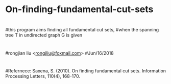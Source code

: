 # On-finding-fundamental-cut-sets
# 
#this program aims finding all fundamental cut sets, 
#when the spanning tree T in undirected graph G is given  
# 
#rongjian liu &lt;rongjliu@foxmail.com> #Jun/16/2018 
# 
#Refernece: Saxena, S. (2010). On finding fundamental cut sets. Information Processing Letters, 110(4), 168-170.
